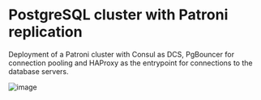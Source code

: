 # PostgreSQL cluster with Patroni replication

Deployment of a Patroni cluster with Consul as DCS, PgBouncer for connection pooling and HAProxy as the entrypoint for connections to the database servers.

![image](https://user-images.githubusercontent.com/15926414/163116622-74a780ab-1db6-4b8f-a03f-d3acf25839a0.png)
